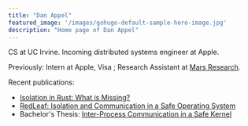 ```yaml
---
title: "Dan Appel"
featured_image: '/images/gohugo-default-sample-hero-image.jpg'
description: "Home page of Dan Appel"
---
```


CS at UC Irvine. Incoming distributed systems engineer at Apple.

Previously: Intern at Apple, Visa ; Research Assistant at [Mars Research](https://mars-research.github.io).

Recent publications:

- [Isolation in Rust: What is Missing?](https://mars-research.github.io/doc/plos21/plos21-rust-isolation.pdf)
- [RedLeaf: Isolation and Communication in a Safe Operating System](https://www.usenix.org/conference/osdi20/presentation/narayanan-vikram)
- Bachelor's Thesis: [Inter-Process Communication in a Safe Kernel](/pub/thesis.pdf)

<div class="social-links">
    <a href='/index.xml'>
        <i class="fas fa-rss" aria-hidden="true"></i>
    </a>
    <a href='https://twitter.com/{{< param "twitter_username" >}}'>
        <i class="fab fa-twitter" aria-hidden="true"></i>
    </a>
    <a href='https://github.com/{{< param "github_username" >}}'>
        <i class="fab fa-github" aria-hidden="true"></i>
    </a>
    <a href='https://www.linkedin.com/in/{{< param "linkedin_username" >}}'>
        <i class="fab fa-linkedin" aria-hidden="true"></i>
    </a>
    <a href='mailto:{{< param "email" >}}?subject=Hello!'>
        <i class="fas fa-envelope-square" aria-hidden="true"></i>
    </a>
</div>

